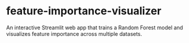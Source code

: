 # feature-importance-visualizer
 An interactive Streamlit web app that trains a Random Forest model and visualizes feature importance across multiple datasets.
